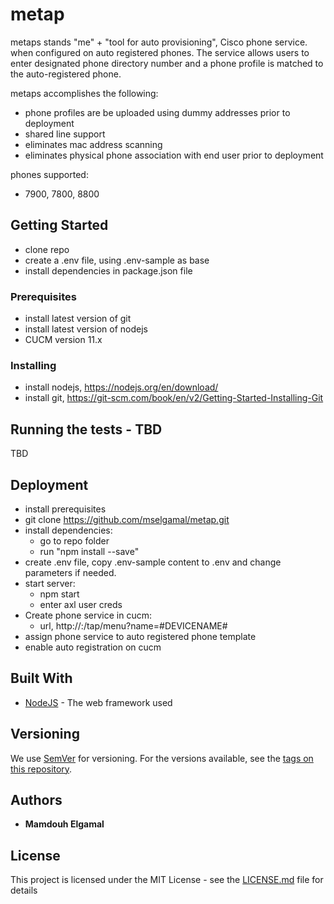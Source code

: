 # metap 

metaps stands "me" + "tool for auto provisioning", Cisco phone service. when configured on auto registered phones. The service allows users
to enter designated phone directory number and a phone profile is matched to the auto-registered phone. 

metaps accomplishes the following:
- phone profiles are be uploaded using dummy addresses prior to deployment
- shared line support
- eliminates mac address scanning 
- eliminates physical phone association with end user prior to deployment

phones supported:
- 7900, 7800, 8800

## Getting Started

- clone repo
- create a .env file, using .env-sample as base
- install dependencies in package.json file

### Prerequisites

- install latest version of git
- install latest version of nodejs
- CUCM version 11.x

### Installing

- install nodejs, https://nodejs.org/en/download/
- install git, https://git-scm.com/book/en/v2/Getting-Started-Installing-Git

## Running the tests - TBD

TBD

## Deployment

- install prerequisites
- git clone https://github.com/mselgamal/metap.git
- install dependencies:
	- go to repo folder
	- run "npm install --save"
- create .env file, copy .env-sample content to .env and change parameters if needed.
- start server:
	- npm start
	- enter axl user creds
- Create phone service in cucm:
	- url, http://<insert server addr>:<enter server port>/tap/menu?name=#DEVICENAME#
- assign phone service to auto registered phone template
- enable auto registration on cucm

## Built With

* [NodeJS](http://www.nodejs.com) - The web framework used

## Versioning

We use [SemVer](http://semver.org/) for versioning. For the versions available, see the [tags on this repository](https://github.com/your/project/tags). 

## Authors

* **Mamdouh Elgamal** 

## License

This project is licensed under the MIT License - see the [LICENSE.md](LICENSE.md) file for details
